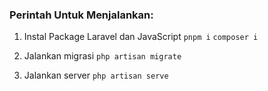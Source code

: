 ### Perintah Untuk Menjalankan:

1. Instal Package Laravel dan JavaScript
`pnpm i`
`composer i`

2. Jalankan migrasi
`php artisan migrate`

3. Jalankan server
`php artisan serve`
